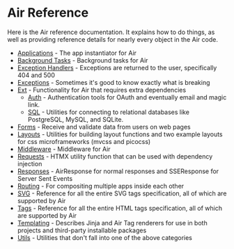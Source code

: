 # Air Reference

Here is the Air reference documentation. It explains how to do things, as well as providing reference details for nearly every object in the Air code.

- [Applications](../api/applications.md) - The app instantiator for Air
- [Background Tasks](../api/background.md) - Background tasks for Air
- [Exception Handlers](../api/exception_handlers) - Exceptions are returned to the user, specifically 404 and 500
- [Exceptions](../api/exceptions) - Sometimes it's good to know exactly what is breaking
- [Ext](../api/ext) - Functionality for Air that requires extra dependencies
    - [Auth](../api/ext/auth) - Authentication tools for OAuth and eventually email and magic link.
    - [SQL](../api/ext/sql) - Utilities for connecting to relational databases like PostgreSQL, MySQL, and SQLite.
- [Forms](../api/forms) - Receive and validate data from users on web pages
- [Layouts](../api/layouts) - Utilities for building layout functions and two example layouts for css microframeworks (mvcss and picocss)
- [Middleware](../api/middleware.md) - Middleware for Air
- [Requests](../api/requests) - HTMX utility function that can be used with dependency injection
- [Responses](../api/responses) - AirResponse for normal responses and SSEResponse for Server Sent Events
- [Routing](../api/routing) - For compositing multiple apps inside each other
- [SVG](../api/svg) - Reference for all the entire SVG tags specification, all of which are supported by Air
- [Tags](../api/tags) - Reference for all the entire HTML tags specification, all of which are supported by Air
- [Templating](../api/templating) - Describes Jinja and Air Tag renderers for use in both projects and third-party installable packages
- [Utils](../api/utils) - Utilities that don't fall into one of the above categories